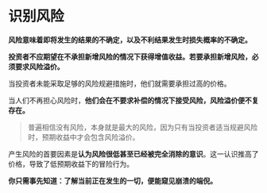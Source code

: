 # 识别风险

**风险意味着即将发生的结果的不确定，以及不利结果发生时损失概率的不确定。**

**投资者不应期望在不承担新增风险的情况下获得增值收益。若要承担新增风险，必须要求风险溢价。**

当投资者未能采取足够的风险规避措施时，他们就需要承担过高的价格。

当人们不再担心风险时，**他们会在不要求补偿的情况下接受风险，风险溢价便不复存在。**

> 普遍相信没有风险，本身就是最大的风险，因为只有当投资者适当规避风险时，预期收益中才会包含风险溢价。

产生风险的首要因素是**认为风险很低甚至已经被完全消除的意识**。这一认识推高了价格，导致了低预期收益下的冒险行为。

**你只需事先知道：了解当前正在发生的一切，便能窥见崩溃的端倪。**